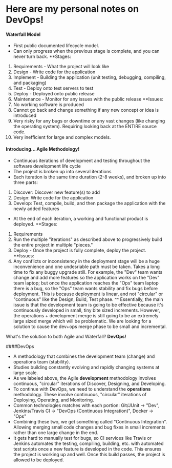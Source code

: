 # Here are my personal notes on DevOps!


#### Waterfall Model
* First public documented lifecycle model. 
* Can only progress when the previous stage is complete, and you can never turn back.
**Stages:
1. Requirements - What the project will look like
2. Design - Write code for the application
3. Implement - Building the application (unit testing, debugging, compiling, and packaging)
4. Test - Deploy onto test servers to test
5. Deploy - Deployed onto public release
6. Maintenance - Monitor for any issues with the public release
**Issues:
1. No working software is produced
2. Cannot go back and change something if any new concept or idea is introduced
3. Very risky for any bugs or downtime or any vast changes (like changing the operating system). Requiring looking back at the ENTIRE source code.
4. Very inefficient for large and complex models.

#### Introducing... Agile Methodology!
* Continuous iterations of development and testing throughout the software development life cycle
* The project is broken up into several iterations
* Each iteration is the same time duration (2-8 weeks), and broken up into three parts:
1. Discover: Discover new feature(s) to add
2. Design: Write code for the application
3. Develop: Test, compile, build, and then package the application with the newly added features
* At the end of each iteration, a working and functional product is deployed.
**Stages:
1. Requirements
2. Run the multiple "iterations" as described above to progressively build the entire project in multiple "pieces."
3. Deploy - Once the project is fully complete, deploy the project.
**Issues:
1. Any conflicts or inconsistency in the deployment stage will be a huge inconvenience and one undesriable path must be taken. Takes a long time to fix any buggy upgrade still. For example, the "Dev" team wants change and add more features so the application works on the "Dev" team laptop; but once the application reaches the "Ops" team laptop there is a bug, so the "Ops" team wants stability and fix bugs before deployment. This is because deployment is linear, and not "circular" or "continuous" like the Design, Build, Test phase.
^^ Essentially, the main issue is that the development team is going to be effective because it's continuously developed in small, tiny bite sized increments. However, the operations + development merge is still going to be an extremely large sized merge which will be problematic. We are looking for a solution to cause the dev+ops merge phase to be small and incremental.

What's the solution to both Agile and Waterfall? **DevOps!**

####DevOps
* A methodology that combines the development team (change) and operations team (stability). 
* Studies building constantly evolving and rapidly changing systems at large scale.
* As we labeled above, the Agile **development** methodology involves continuous, "circular" iterations of Discover, Designing, and Developing.
* To continue with DevOps, we need to understand the **operations** methodology. These involve continuous, "circular" iterations of Deploying, Operating, and Monitoring.
* Common technologies matches with each portion: Git/JUnit -> "Dev", Jenkins/Travis CI -> "DevOps (Continuous Integration)", Docker -> "Ops"
* Combining these two, we get something called "Continuous Integration". Allowing merging small code changes and bug fixes in small increments rather than one large change in the end.
* It gets hard to manually test for bugs, so CI services like Travis or Jenkins automates the testing, compiling, building, etc. with automated test scripts once a new feature is developed in the code. This ensures the project is working up and well. Once this build passes, the project is allowed to be deployed.


